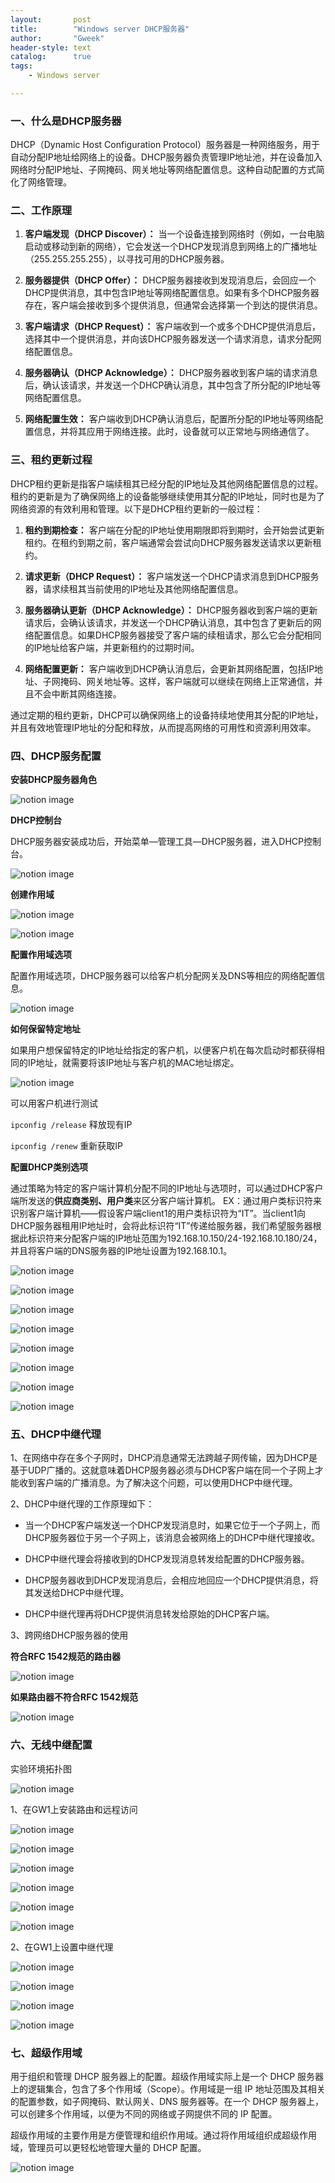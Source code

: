 ```yaml
---
layout:       post
title:        "Windows server DHCP服务器"
author:       "Gweek"
header-style: text
catalog:      true
tags:
    - Windows server

---
```


### 一、什么是DHCP服务器

DHCP（Dynamic Host Configuration Protocol）服务器是一种网络服务，用于自动分配IP地址给网络上的设备。DHCP服务器负责管理IP地址池，并在设备加入网络时分配IP地址、子网掩码、网关地址等网络配置信息。这种自动配置的方式简化了网络管理。

### 二、工作原理

1. **客户端发现（DHCP Discover）：** 当一个设备连接到网络时（例如，一台电脑启动或移动到新的网络），它会发送一个DHCP发现消息到网络上的广播地址（255.255.255.255），以寻找可用的DHCP服务器。

1. **服务器提供（DHCP Offer）：** DHCP服务器接收到发现消息后，会回应一个DHCP提供消息，其中包含IP地址等网络配置信息。如果有多个DHCP服务器存在，客户端会接收到多个提供消息，但通常会选择第一个到达的提供消息。

1. **客户端请求（DHCP Request）：** 客户端收到一个或多个DHCP提供消息后，选择其中一个提供消息，并向该DHCP服务器发送一个请求消息，请求分配网络配置信息。

1. **服务器确认（DHCP Acknowledge）：** DHCP服务器收到客户端的请求消息后，确认该请求，并发送一个DHCP确认消息，其中包含了所分配的IP地址等网络配置信息。

1. **网络配置生效：** 客户端收到DHCP确认消息后，配置所分配的IP地址等网络配置信息，并将其应用于网络连接。此时，设备就可以正常地与网络通信了。

### 三、租约更新过程

DHCP租约更新是指客户端续租其已经分配的IP地址及其他网络配置信息的过程。租约的更新是为了确保网络上的设备能够继续使用其分配的IP地址，同时也是为了网络资源的有效利用和管理。以下是DHCP租约更新的一般过程：

1. **租约到期检查：** 客户端在分配的IP地址使用期限即将到期时，会开始尝试更新租约。在租约到期之前，客户端通常会尝试向DHCP服务器发送请求以更新租约。

1. **请求更新（DHCP Request）：** 客户端发送一个DHCP请求消息到DHCP服务器，请求续租其当前使用的IP地址及其他网络配置信息。

1. **服务器确认更新（DHCP Acknowledge）：** DHCP服务器收到客户端的更新请求后，会确认该请求，并发送一个DHCP确认消息，其中包含了更新后的网络配置信息。如果DHCP服务器接受了客户端的续租请求，那么它会分配相同的IP地址给客户端，并更新租约的过期时间。

1. **网络配置更新：** 客户端收到DHCP确认消息后，会更新其网络配置，包括IP地址、子网掩码、网关地址等。这样，客户端就可以继续在网络上正常通信，并且不会中断其网络连接。

通过定期的租约更新，DHCP可以确保网络上的设备持续地使用其分配的IP地址，并且有效地管理IP地址的分配和释放，从而提高网络的可用性和资源利用效率。

### 四、DHCP服务配置

**安装DHCP服务器角色**

![notion image](https://www.notion.so/image/https%3A%2F%2Fprod-files-secure.s3.us-west-2.amazonaws.com%2F06074db3-42fc-4a83-b0ba-a5bba23b02a5%2F9910699e-9863-4de4-9801-16b1acc08b45%2FUntitled.png?table=block&id=11334dd3-90dd-463c-855b-e0115da2aff6&t=11334dd3-90dd-463c-855b-e0115da2aff6&width=432&cache=v2)

**DHCP控制台**

DHCP服务器安装成功后，开始菜单—管理工具—DHCP服务器，进入DHCP控制台。

![notion image](https://www.notion.so/image/https%3A%2F%2Fprod-files-secure.s3.us-west-2.amazonaws.com%2F06074db3-42fc-4a83-b0ba-a5bba23b02a5%2Fec28fe76-5385-4902-9770-251937e555b1%2FUntitled.png?table=block&id=d2fb8103-33b9-4740-86cc-012fe26cf685&t=d2fb8103-33b9-4740-86cc-012fe26cf685&width=432&cache=v2)

**创建作用域**

![notion image](https://www.notion.so/image/https%3A%2F%2Fprod-files-secure.s3.us-west-2.amazonaws.com%2F06074db3-42fc-4a83-b0ba-a5bba23b02a5%2F40ddfff1-0106-4124-9807-4e47704a1b71%2FUntitled.png?table=block&id=4cb5e6f4-4fb9-4511-ac11-15e4fc31d2b6&t=4cb5e6f4-4fb9-4511-ac11-15e4fc31d2b6&width=432&cache=v2)

![notion image](https://www.notion.so/image/https%3A%2F%2Fprod-files-secure.s3.us-west-2.amazonaws.com%2F06074db3-42fc-4a83-b0ba-a5bba23b02a5%2F6925bd5c-91ff-4201-a46b-8c8a9a05aedf%2FUntitled.png?table=block&id=9b94ba21-905c-4eba-aa99-89e781af6d58&t=9b94ba21-905c-4eba-aa99-89e781af6d58&width=432&cache=v2)

**配置作用域选项**

配置作用域选项，DHCP服务器可以给客户机分配网关及DNS等相应的网络配置信息。

![notion image](https://www.notion.so/image/https%3A%2F%2Fprod-files-secure.s3.us-west-2.amazonaws.com%2F06074db3-42fc-4a83-b0ba-a5bba23b02a5%2F4b8a1622-406a-4f43-896f-9ef682f48e7b%2FUntitled.png?table=block&id=9f5c9f62-60ff-4f48-bf41-12550ada287b&t=9f5c9f62-60ff-4f48-bf41-12550ada287b&width=432&cache=v2)

**如何保留特定地址**

如果用户想保留特定的IP地址给指定的客户机，以便客户机在每次启动时都获得相同的IP地址，就需要将该IP地址与客户机的MAC地址绑定。

![notion image](https://www.notion.so/image/https%3A%2F%2Fprod-files-secure.s3.us-west-2.amazonaws.com%2F06074db3-42fc-4a83-b0ba-a5bba23b02a5%2F5fcedfed-7367-4e56-a587-e4c90e9e8609%2FUntitled.png?table=block&id=137ef5b9-b89e-4180-a987-791a5e6c1701&t=137ef5b9-b89e-4180-a987-791a5e6c1701&width=432&cache=v2)

可以用客户机进行测试

`ipconfig /release` 释放现有IP

`ipconfig /renew` 重新获取IP

**配置DHCP类别选项**

通过策略为特定的客户端计算机分配不同的IP地址与选项时，可以通过DHCP客户端所发送的**供应商类别、用户类**来区分客户端计算机。 EX：通过用户类标识符来识别客户端计算机——假设客户端client1的用户类标识符为“IT”。当client1向DHCP服务器租用IP地址时，会将此标识符“IT”传递给服务器，我们希望服务器根据此标识符来分配客户端的IP地址范围为192.168.10.150/24-192.168.10.180/24，并且将客户端的DNS服务器的IP地址设置为192.168.10.1。

![notion image](https://www.notion.so/image/https%3A%2F%2Fprod-files-secure.s3.us-west-2.amazonaws.com%2F06074db3-42fc-4a83-b0ba-a5bba23b02a5%2F7999a32f-76a9-425c-b6b3-7f92a9cb23ae%2FUntitled.png?table=block&id=7ee62af8-bacd-4344-aca1-73d97b0a71ad&t=7ee62af8-bacd-4344-aca1-73d97b0a71ad&width=432&cache=v2)

![notion image](https://www.notion.so/image/https%3A%2F%2Fprod-files-secure.s3.us-west-2.amazonaws.com%2F06074db3-42fc-4a83-b0ba-a5bba23b02a5%2F68573912-5380-47f4-b8f3-74816c28e9d8%2FUntitled.png?table=block&id=969d97d7-1aab-4917-a027-af4007ee1df6&t=969d97d7-1aab-4917-a027-af4007ee1df6&width=480&cache=v2)

![notion image](https://www.notion.so/image/https%3A%2F%2Fprod-files-secure.s3.us-west-2.amazonaws.com%2F06074db3-42fc-4a83-b0ba-a5bba23b02a5%2F7c7a3204-21f3-49f6-94b8-76bf2a9cdb59%2FUntitled.png?table=block&id=d6c4d839-2231-4e31-8f90-fbd6d1d6208a&t=d6c4d839-2231-4e31-8f90-fbd6d1d6208a&width=480&cache=v2)

![notion image](https://www.notion.so/image/https%3A%2F%2Fprod-files-secure.s3.us-west-2.amazonaws.com%2F06074db3-42fc-4a83-b0ba-a5bba23b02a5%2F26354a1e-85c5-45a2-b08e-4911db589520%2FUntitled.png?table=block&id=3811eee1-2386-4494-be88-678b5d31dca3&t=3811eee1-2386-4494-be88-678b5d31dca3&width=480&cache=v2)

![notion image](https://www.notion.so/image/https%3A%2F%2Fprod-files-secure.s3.us-west-2.amazonaws.com%2F06074db3-42fc-4a83-b0ba-a5bba23b02a5%2F18a7c00b-e8bc-4814-ac7c-3c9110f2518c%2FUntitled.png?table=block&id=000938f7-b56b-4601-9cc9-fc1bb4e9d70d&t=000938f7-b56b-4601-9cc9-fc1bb4e9d70d&width=480&cache=v2)

![notion image](https://www.notion.so/image/https%3A%2F%2Fprod-files-secure.s3.us-west-2.amazonaws.com%2F06074db3-42fc-4a83-b0ba-a5bba23b02a5%2F64df04cb-d195-4d34-b124-c3a6f1663e31%2FUntitled.png?table=block&id=107b82a3-0c6c-46e1-8dfe-3e16500cf6ed&t=107b82a3-0c6c-46e1-8dfe-3e16500cf6ed&width=480&cache=v2)

![notion image](https://www.notion.so/image/https%3A%2F%2Fprod-files-secure.s3.us-west-2.amazonaws.com%2F06074db3-42fc-4a83-b0ba-a5bba23b02a5%2Fe49cbb13-ed24-43a6-a471-de0e313b8051%2FUntitled.png?table=block&id=629887f6-7a94-43ba-9199-adaf3a9cacf6&t=629887f6-7a94-43ba-9199-adaf3a9cacf6&width=480&cache=v2)

![notion image](https://www.notion.so/image/https%3A%2F%2Fprod-files-secure.s3.us-west-2.amazonaws.com%2F06074db3-42fc-4a83-b0ba-a5bba23b02a5%2Fbaae6ddc-006c-47cc-a0a0-2839f0ccbdce%2FUntitled.png?table=block&id=88e46753-3b98-47d7-8f56-2bbb5e9cd942&t=88e46753-3b98-47d7-8f56-2bbb5e9cd942&width=480&cache=v2)

### 五、DHCP中继代理

1、在网络中存在多个子网时，DHCP消息通常无法跨越子网传输，因为DHCP是基于UDP广播的。这就意味着DHCP服务器必须与DHCP客户端在同一个子网上才能收到客户端的广播消息。为了解决这个问题，可以使用DHCP中继代理。

2、DHCP中继代理的工作原理如下：

- 当一个DHCP客户端发送一个DHCP发现消息时，如果它位于一个子网上，而DHCP服务器位于另一个子网上，该消息会被网络上的DHCP中继代理接收。

- DHCP中继代理会将接收到的DHCP发现消息转发给配置的DHCP服务器。

- DHCP服务器收到DHCP发现消息后，会相应地回应一个DHCP提供消息，将其发送给DHCP中继代理。

- DHCP中继代理再将DHCP提供消息转发给原始的DHCP客户端。

3、跨网络DHCP服务器的使用

**符合RFC 1542规范的路由器** 

![notion image](https://www.notion.so/image/https%3A%2F%2Fprod-files-secure.s3.us-west-2.amazonaws.com%2F06074db3-42fc-4a83-b0ba-a5bba23b02a5%2F0c3fdf33-dc27-454f-b9a0-85b984eb29f2%2FUntitled.png?table=block&id=c29d1ef4-f567-4392-803e-bc5c9d3409a0&t=c29d1ef4-f567-4392-803e-bc5c9d3409a0&width=432&cache=v2)

**如果路由器不符合RFC 1542规范**

![notion image](https://www.notion.so/image/https%3A%2F%2Fprod-files-secure.s3.us-west-2.amazonaws.com%2F06074db3-42fc-4a83-b0ba-a5bba23b02a5%2F1911a731-7f5b-43d7-836f-339e845e2fd0%2FUntitled.png?table=block&id=9a1bb08f-bdae-408f-9046-6d8a749b60db&t=9a1bb08f-bdae-408f-9046-6d8a749b60db&width=432&cache=v2)

### 六、无线中继配置

实验环境拓扑图

![notion image](https://www.notion.so/image/https%3A%2F%2Fprod-files-secure.s3.us-west-2.amazonaws.com%2F06074db3-42fc-4a83-b0ba-a5bba23b02a5%2Ffec216c1-acc5-47c9-a959-1924924dae34%2FUntitled.png?table=block&id=db84c0ef-cc68-4789-891e-0f263945d350&t=db84c0ef-cc68-4789-891e-0f263945d350&width=480&cache=v2)

1、在GW1上安装路由和远程访问

![notion image](https://www.notion.so/image/https%3A%2F%2Fprod-files-secure.s3.us-west-2.amazonaws.com%2F06074db3-42fc-4a83-b0ba-a5bba23b02a5%2Feb08d778-5a74-4c07-a087-c5fb1aa43feb%2FUntitled.png?table=block&id=c555c668-b637-4c02-8197-7d0343f0dd0d&t=c555c668-b637-4c02-8197-7d0343f0dd0d&width=480&cache=v2)

![notion image](https://www.notion.so/image/https%3A%2F%2Fprod-files-secure.s3.us-west-2.amazonaws.com%2F06074db3-42fc-4a83-b0ba-a5bba23b02a5%2Fa1587584-4537-484e-bc69-6422c846847d%2FUntitled.png?table=block&id=647f4687-4b6a-4089-8f72-7fa307ea8e58&t=647f4687-4b6a-4089-8f72-7fa307ea8e58&width=480&cache=v2)

![notion image](https://www.notion.so/image/https%3A%2F%2Fprod-files-secure.s3.us-west-2.amazonaws.com%2F06074db3-42fc-4a83-b0ba-a5bba23b02a5%2F3c577a93-24c6-4694-8763-7a5e22cace6f%2FUntitled.png?table=block&id=381e6d74-8a62-4c9f-ade6-364c8ba03a65&t=381e6d74-8a62-4c9f-ade6-364c8ba03a65&width=480&cache=v2)

![notion image](https://www.notion.so/image/https%3A%2F%2Fprod-files-secure.s3.us-west-2.amazonaws.com%2F06074db3-42fc-4a83-b0ba-a5bba23b02a5%2F952909b3-4dcf-46e8-bf7f-64e49145e0a2%2FUntitled.png?table=block&id=c2939e06-fd8c-42a0-8e02-bde00ef59fad&t=c2939e06-fd8c-42a0-8e02-bde00ef59fad&width=480&cache=v2)

![notion image](https://www.notion.so/image/https%3A%2F%2Fprod-files-secure.s3.us-west-2.amazonaws.com%2F06074db3-42fc-4a83-b0ba-a5bba23b02a5%2F72fb5e1c-60b5-4a8f-93a0-a3a06603844c%2FUntitled.png?table=block&id=34201c5e-a8ba-4d8a-8e3c-e76254fab017&t=34201c5e-a8ba-4d8a-8e3c-e76254fab017&width=480&cache=v2)

![notion image](https://www.notion.so/image/https%3A%2F%2Fprod-files-secure.s3.us-west-2.amazonaws.com%2F06074db3-42fc-4a83-b0ba-a5bba23b02a5%2Fbda9d68f-c0ae-4198-91a2-a3574a960207%2FUntitled.png?table=block&id=47abc17f-ab62-4f84-8be4-1ab018288ebe&t=47abc17f-ab62-4f84-8be4-1ab018288ebe&width=480&cache=v2)

2、在GW1上设置中继代理

![notion image](https://www.notion.so/image/https%3A%2F%2Fprod-files-secure.s3.us-west-2.amazonaws.com%2F06074db3-42fc-4a83-b0ba-a5bba23b02a5%2Fb080ba6a-b0f0-48b6-983a-06d277ac58fe%2FUntitled.png?table=block&id=a44222ff-9876-48f1-bf18-fccef08c2faf&t=a44222ff-9876-48f1-bf18-fccef08c2faf&width=480&cache=v2)

![notion image](https://www.notion.so/image/https%3A%2F%2Fprod-files-secure.s3.us-west-2.amazonaws.com%2F06074db3-42fc-4a83-b0ba-a5bba23b02a5%2Fc6904981-b5e6-44e9-a59b-d96a815a0b45%2FUntitled.png?table=block&id=ef801289-9c05-48af-b211-2335162e76a5&t=ef801289-9c05-48af-b211-2335162e76a5&width=480&cache=v2)

![notion image](https://www.notion.so/image/https%3A%2F%2Fprod-files-secure.s3.us-west-2.amazonaws.com%2F06074db3-42fc-4a83-b0ba-a5bba23b02a5%2F7764af56-a260-4f2a-bcda-49ab5ce11394%2FUntitled.png?table=block&id=7ce81bfd-dce3-4464-87e5-56edd8382ceb&t=7ce81bfd-dce3-4464-87e5-56edd8382ceb&width=480&cache=v2)

![notion image](https://www.notion.so/image/https%3A%2F%2Fprod-files-secure.s3.us-west-2.amazonaws.com%2F06074db3-42fc-4a83-b0ba-a5bba23b02a5%2F3860d36d-2be9-4e78-9e3d-91ceaa88e379%2FUntitled.png?table=block&id=6c536736-51de-4af0-b97b-a5e16fc2b404&t=6c536736-51de-4af0-b97b-a5e16fc2b404&width=480&cache=v2)

 

### 七、超级作用域

用于组织和管理 DHCP 服务器上的配置。超级作用域实际上是一个 DHCP 服务器上的逻辑集合，包含了多个作用域（Scope）。作用域是一组 IP 地址范围及其相关的配置参数，如子网掩码、默认网关、DNS 服务器等。在一个 DHCP 服务器上，可以创建多个作用域，以便为不同的网络或子网提供不同的 IP 配置。

超级作用域的主要作用是方便管理和组织作用域。通过将作用域组织成超级作用域，管理员可以更轻松地管理大量的 DHCP 配置。

![notion image](https://www.notion.so/image/https%3A%2F%2Fprod-files-secure.s3.us-west-2.amazonaws.com%2F06074db3-42fc-4a83-b0ba-a5bba23b02a5%2F43a12ab5-0c3e-45b3-985e-fb62b871d31b%2Fimage.jpeg?table=block&id=964c2af2-9646-4847-aa18-6618dcebf360&t=964c2af2-9646-4847-aa18-6618dcebf360&width=796&cache=v2)
